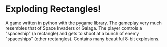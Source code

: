 # Exploding Rectangles!
A game written in python with the pygame library. The gameplay very much resembles that of Space Invaders or Galaga. The player controls a "spaceship" (a rectangle) and gets to shoot at a bunch of enemy "spaceships" (other rectangles). Contains many beautiful 8-bit explosions.
